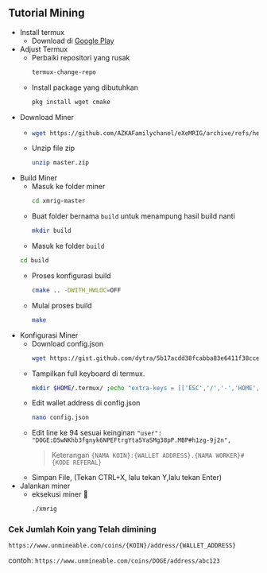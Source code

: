 ## Tutorial Mining

- Install termux
  - Download di [Google Play](https://play.google.com/store/apps/details?id=com.termux&hl=en&gl=US)
- Adjust Termux
  - Perbaiki repositori yang rusak 
    ```bash 
    termux-change-repo
    ```
  - Install package yang dibutuhkan 
    ```bash 
    pkg install wget cmake
    ```
- Download Miner
  - ```bash
    wget https://github.com/AZKAFamilychanel/eXeMRIG/archive/refs/heads/master.zip
    ```
  - Unzip file zip
    ```bash
    unzip master.zip
    ```
- Build Miner
  - Masuk ke folder miner
    ```bash 
    cd xmrig-master
    ```
  - Buat folder bernama `build` untuk menampung hasil build nanti 
    ```bash 
    mkdir build
    ```
  - Masuk ke folder `build`
   ```bash
   cd build
   ```
  - Proses konfigurasi build
    ```bash
    cmake .. -DWITH_HWLOC=OFF
    ```
  - Mulai proses build
    ```bash 
    make
    ```
- Konfigurasi Miner
  - Download config.json 
    ```bash
    wget https://gist.github.com/dytra/5b17acdd38fcabba83e6411f38cce5ad/raw/9214159292a479ec5c27ac7ea28d0da00ca99d4f/config.json 
    ```
  - Tampilkan full keyboard di termux. 
    ```bash 
    mkdir $HOME/.termux/ ;echo "extra-keys = [['ESC','/','-','HOME','UP','END'],['TAB','CTRL','ALT','LEFT','DOWN','RIGHT']]" >> $HOME/.termux/termux.properties && termux-reload-settings && sleep 1 && logout
    ```
  - Edit wallet address di config.json 
    ```bash 
    nano config.json
    ```
  - Edit line ke 94 sesuai keinginan
    `"user": "DOGE:D5wNKhb3fgnyk6NPEFtrgYta5YaSMg38pP.MBP#h1zg-9j2n",`
    > Keterangan `{NAMA KOIN}:{WALLET ADDRESS}.{NAMA WORKER}#{KODE REFERAL}`
  - Simpan File, (Tekan CTRL+X, lalu tekan Y,lalu tekan Enter)
- Jalankan miner
  - eksekusi miner 🤑 
    ```bash
    ./xmrig
    ```

### Cek Jumlah Koin yang Telah dimining

`https://www.unmineable.com/coins/{KOIN}/address/{WALLET_ADDRESS}`

contoh: `https://www.unmineable.com/coins/DOGE/address/abc123`
